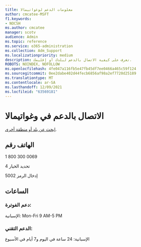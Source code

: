 ```yaml
---
title: معلومات الدعم لوغواتيمالا
author: cmcatee-MSFT
f1.keywords:
- NOCSH
ms.author: cmcatee
manager: scotv
audience: Admin
ms.topic: reference
ms.service: o365-administration
ms.collection: Adm_Support
ms.localizationpriority: medium
description: تعرف على كيفية الاتصال بالدعم لبلدك أو إقليمك.
ROBOTS: NOINDEX, NOFOLLOW
ms.openlocfilehash: 4fe047a116fb5e47fb45df7ee0466a465c59f124
ms.sourcegitcommit: 0ee2dabe402d44fecb6856af98a2ef7720d25189
ms.translationtype: MT
ms.contentlocale: ar-SA
ms.lasthandoff: 12/09/2021
ms.locfileid: "63569181"
---
```

# <a name="contact-support-for-guatemala"></a>الاتصال بالدعم في وغواتيمالا

[ابحث عن بلد أو منطقة أخرى](../get-help-support.md).

## <a name="phone-number"></a>الهاتف رقم
1 800 300 0069

تحديد الخيار 4

إدخال الرمز 5002

## <a name="hours"></a>الساعات
### <a name="billing-support"></a>دعم الفوترة:

الإسبانية: Mon-Fri 9 AM-5 PM

### <a name="technical-support"></a>الدعم التقني:

الإسبانية: 24 ساعة في اليوم و7 أيام في الأسبوع
